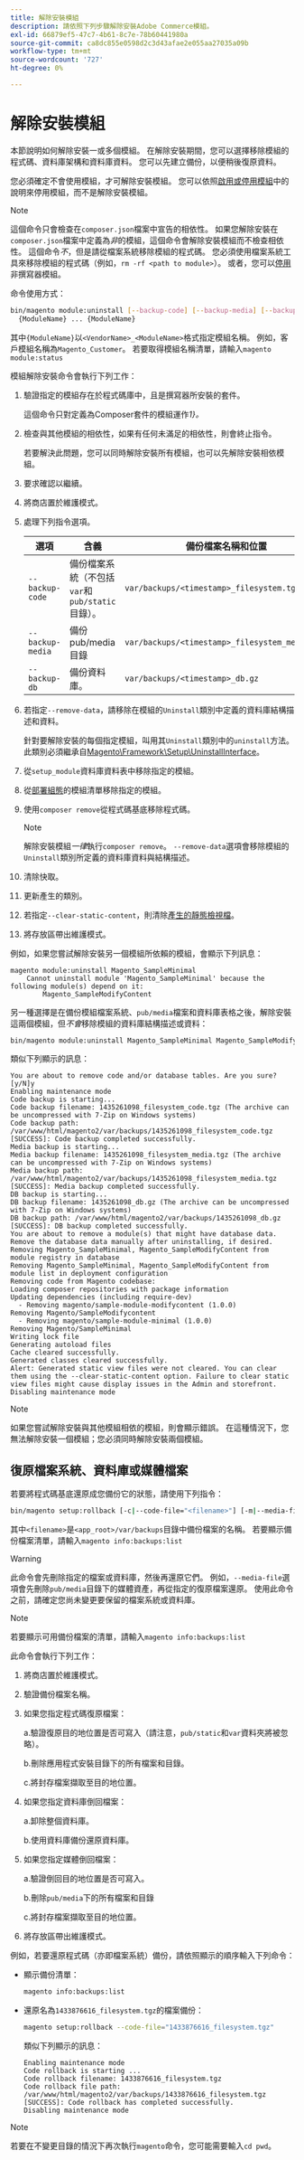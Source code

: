 ```yaml
---
title: 解除安裝模組
description: 請依照下列步驟解除安裝Adobe Commerce模組。
exl-id: 66879ef5-47c7-4b61-8c7e-78b60441980a
source-git-commit: ca8dc855e0598d2c3d43afae2e055aa27035a09b
workflow-type: tm+mt
source-wordcount: '727'
ht-degree: 0%

---
```


# 解除安裝模組

本節說明如何解除安裝一或多個模組。 在解除安裝期間，您可以選擇移除模組的程式碼、資料庫架構和資料庫資料。 您可以先建立備份，以便稍後復原資料。

您必須確定不會使用模組，才可解除安裝模組。 您可以依照[啟用或停用模組](manage-modules.md)中的說明來停用模組，而不是解除安裝模組。

>[!NOTE]
>
>這個命令只會檢查在`composer.json`檔案中宣告的相依性。 如果您解除安裝在`composer.json`檔案中定義為&#x200B;_非_&#x200B;的模組，這個命令會解除安裝模組而不檢查相依性。 這個命令&#x200B;_不_，但是請從檔案系統移除模組的程式碼。 您必須使用檔案系統工具來移除模組的程式碼（例如，`rm -rf <path to module>`）。 或者，您可以[停用](manage-modules.md)非撰寫器模組。

命令使用方式：

```bash
bin/magento module:uninstall [--backup-code] [--backup-media] [--backup-db] [-r|--remove-data] [-c|--clear-static-content] \
  {ModuleName} ... {ModuleName}
```

其中`{ModuleName}`以`<VendorName>_<ModuleName>`格式指定模組名稱。 例如，客戶模組名稱為`Magento_Customer`。 若要取得模組名稱清單，請輸入`magento module:status`

模組解除安裝命令會執行下列工作：

1. 驗證指定的模組存在於程式碼庫中，且是撰寫器所安裝的套件。

   這個命令只對定義為Composer套件的模組運作&#x200B;_1&rbrace;。_

1. 檢查與其他模組的相依性，如果有任何未滿足的相依性，則會終止指令。

   若要解決此問題，您可以同時解除安裝所有模組，也可以先解除安裝相依模組。

1. 要求確認以繼續。
1. 將商店置於維護模式。
1. 處理下列指令選項。

   | 選項 | 含義 | 備份檔案名稱和位置 |
   | ---------------- | -------------------------------------------------------------------------------- | -------------------------------------------- |
   | `--backup-code` | 備份檔案系統（不包括`var`和`pub/static`目錄）。 | `var/backups/<timestamp>_filesystem.tgz` |
   | `--backup-media` | 備份pub/media目錄 | `var/backups/<timestamp>_filesystem_media.tgz` |
   | `--backup-db` | 備份資料庫。 | `var/backups/<timestamp>_db.gz` |

1. 若指定`--remove-data`，請移除在模組的`Uninstall`類別中定義的資料庫結構描述和資料。

   針對要解除安裝的每個指定模組，叫用其`Uninstall`類別中的`uninstall`方法。 此類別必須繼承自[Magento\Framework\Setup\UninstallInterface](https://github.com/magento/magento2/blob/2.4/lib/internal/Magento/Framework/Setup/UninstallInterface.php)。

1. 從`setup_module`資料庫資料表中移除指定的模組。
1. 從[部署組態](../../configuration/reference/deployment-files.md)的模組清單移除指定的模組。
1. 使用`composer remove`從程式碼基底移除程式碼。

   >[!NOTE]
   >
   >解除安裝模組&#x200B;_一律_&#x200B;執行`composer remove`。 `--remove-data`選項會移除模組的`Uninstall`類別所定義的資料庫資料與結構描述。

1. 清除快取。
1. 更新產生的類別。
1. 若指定`--clear-static-content`，則清除[產生的靜態檢視檔](../../configuration/cli/static-view-file-deployment.md)。
1. 將存放區帶出維護模式。

例如，如果您嘗試解除安裝另一個模組所依賴的模組，會顯示下列訊息：

```
magento module:uninstall Magento_SampleMinimal
    Cannot uninstall module 'Magento_SampleMinimal' because the following module(s) depend on it:
        Magento_SampleModifyContent
```

另一種選擇是在備份模組檔案系統、`pub/media`檔案和資料庫表格之後，解除安裝這兩個模組，但&#x200B;_不會_&#x200B;移除模組的資料庫結構描述或資料：

```bash
bin/magento module:uninstall Magento_SampleMinimal Magento_SampleModifyContent --backup-code --backup-media --backup-db
```

類似下列顯示的訊息：

```
You are about to remove code and/or database tables. Are you sure?[y/N]y
Enabling maintenance mode
Code backup is starting...
Code backup filename: 1435261098_filesystem_code.tgz (The archive can be uncompressed with 7-Zip on Windows systems)
Code backup path: /var/www/html/magento2/var/backups/1435261098_filesystem_code.tgz
[SUCCESS]: Code backup completed successfully.
Media backup is starting...
Media backup filename: 1435261098_filesystem_media.tgz (The archive can be uncompressed with 7-Zip on Windows systems)
Media backup path: /var/www/html/magento2/var/backups/1435261098_filesystem_media.tgz
[SUCCESS]: Media backup completed successfully.
DB backup is starting...
DB backup filename: 1435261098_db.gz (The archive can be uncompressed with 7-Zip on Windows systems)
DB backup path: /var/www/html/magento2/var/backups/1435261098_db.gz
[SUCCESS]: DB backup completed successfully.
You are about to remove a module(s) that might have database data. Remove the database data manually after uninstalling, if desired.
Removing Magento_SampleMinimal, Magento_SampleModifyContent from module registry in database
Removing Magento_SampleMinimal, Magento_SampleModifyContent from module list in deployment configuration
Removing code from Magento codebase:
Loading composer repositories with package information
Updating dependencies (including require-dev)
  - Removing magento/sample-module-modifycontent (1.0.0)
Removing Magento/SampleModifycontent
  - Removing magento/sample-module-minimal (1.0.0)
Removing Magento/SampleMinimal
Writing lock file
Generating autoload files
Cache cleared successfully.
Generated classes cleared successfully.
Alert: Generated static view files were not cleared. You can clear them using the --clear-static-content option. Failure to clear static view files might cause display issues in the Admin and storefront.
Disabling maintenance mode
```

>[!NOTE]
>
>如果您嘗試解除安裝與其他模組相依的模組，則會顯示錯誤。 在這種情況下，您無法解除安裝一個模組；您必須同時解除安裝兩個模組。

## 復原檔案系統、資料庫或媒體檔案

若要將程式碼基底還原成您備份它的狀態，請使用下列指令：

```bash
bin/magento setup:rollback [-c|--code-file="<filename>"] [-m|--media-file="<filename>"] [-d|--db-file="<filename>"]
```

其中`<filename>`是`<app_root>/var/backups`目錄中備份檔案的名稱。 若要顯示備份檔案清單，請輸入`magento info:backups:list`

>[!WARNING]
>
>此命令會先刪除指定的檔案或資料庫，然後再還原它們。 例如，`--media-file`選項會先刪除`pub/media`目錄下的媒體資產，再從指定的復原檔案還原。 使用此命令之前，請確定您尚未變更要保留的檔案系統或資料庫。

>[!NOTE]
>
>若要顯示可用備份檔案的清單，請輸入`magento info:backups:list`

此命令會執行下列工作：

1. 將商店置於維護模式。
1. 驗證備份檔案名稱。
1. 如果您指定程式碼復原檔案：

   a.驗證復原目的地位置是否可寫入（請注意，`pub/static`和`var`資料夾將被忽略）。

   b.刪除應用程式安裝目錄下的所有檔案和目錄。

   c.將封存檔案擷取至目的地位置。

1. 如果您指定資料庫倒回檔案：

   a.卸除整個資料庫。

   b.使用資料庫備份還原資料庫。

1. 如果您指定媒體倒回檔案：

   a.驗證倒回目的地位置是否可寫入。

   b.刪除`pub/media`下的所有檔案和目錄

   c.將封存檔案擷取至目的地位置。

1. 將存放區帶出維護模式。

例如，若要還原程式碼（亦即檔案系統）備份，請依照顯示的順序輸入下列命令：

* 顯示備份清單：

  ```bash
  magento info:backups:list
  ```

* 還原名為`1433876616_filesystem.tgz`的檔案備份：

  ```bash
  magento setup:rollback --code-file="1433876616_filesystem.tgz"
  ```

  類似下列顯示的訊息：

  ```
  Enabling maintenance mode
  Code rollback is starting ...
  Code rollback filename: 1433876616_filesystem.tgz
  Code rollback file path: /var/www/html/magento2/var/backups/1433876616_filesystem.tgz
  [SUCCESS]: Code rollback has completed successfully.
  Disabling maintenance mode
  ```

>[!NOTE]
>
>若要在不變更目錄的情況下再次執行`magento`命令，您可能需要輸入`cd pwd`。

